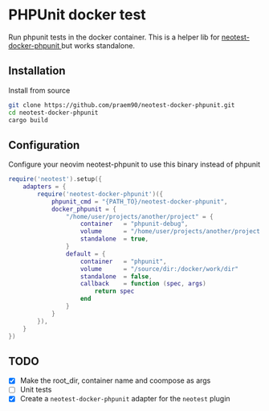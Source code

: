 # PHPUnit docker test
Run phpunit tests in the docker container. This is a helper lib for [ neotest-docker-phpunit ]( https://github.com/praem90/neotest-docker-phpunit.nvim ) but works standalone.

## Installation
Install from source
```zsh
git clone https://github.com/praem90/neotest-docker-phpunit.git
cd neotest-docker-phpunit
cargo build
```

## Configuration
Configure your neovim neotest-phpunit to use this binary instead of phpunit
```lua
require('neotest').setup({
    adapters = {
        require('neotest-docker-phpunit')({
            phpunit_cmd = "{PATH_TO}/neotest-docker-phpunit",
            docker_phpunit = {
                "/home/user/projects/another/project" = {
                    container   = "phpunit-debug",
                    volume      = "/home/user/projects/another/project:/docker/work/dir"
                    standalone  = true,
                }
                default = {
                    container   = "phpunit",
                    volume      = "/source/dir:/docker/work/dir"
                    standalone  = false,
                    callback    = function (spec, args)
                        return spec
                    end
                }
            }
        }),
    }
})

```

## TODO
 - [x] Make the root_dir, container name and coompose as args
 - [ ] Unit tests
 - [x] Create a `neotest-docker-phpunit` adapter for the `neotest` plugin

